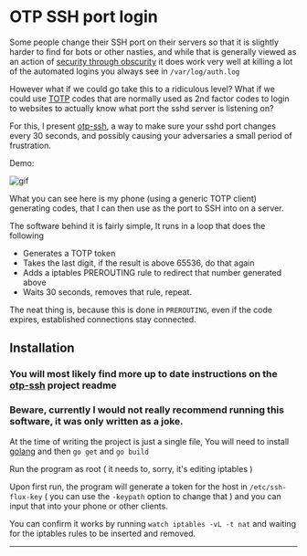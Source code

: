 OTP SSH port login
===

Some people change their SSH port on their servers so that it is slightly harder to find for bots or other nasties, and while that is generally viewed as an action of [security through obscurity](https://en.wikipedia.org/wiki/Security_through_obscurity) it does work very well at killing a lot of the automated logins you always see in `/var/log/auth.log`

However what if we could go take this to a ridiculous level? What if we could use [TOTP](https://en.wikipedia.org/wiki/Time-based_One-time_Password_Algorithm) codes that are normally used as 2nd factor codes to login to websites to actually know what port the sshd server is listening on?

For this, I present [otp-ssh](https://github.com/deamwork/otp-ssh), a way to make sure your sshd port changes every 30 seconds, and possibly causing your adversaries a small period of frustration.

Demo:

![gif](https://dn-deamwork.qbox.me/github/O7HwIbd7i0.gif)

What you can see here is my phone (using a generic TOTP client) generating codes, that I can then use as the port to SSH into on a server.

The software behind it is fairly simple, It runs in a loop that does the following

* Generates a TOTP token
* Takes the last digit, if the result is above 65536, do that again
* Adds a iptables PREROUTING rule to redirect that number generated above
* Waits 30 seconds, removes that rule, repeat.

The neat thing is, because this is done in `PREROUTING`, even if the code expires, established connections stay connected.

## Installation

### You will most likely find more up to date instructions on the [otp-ssh](https://github.com/deamwork/otp-ssh) project readme

### Beware, currently I would not really recommend running this software, it was only written as a joke.

At the time of writing the project is just a single file, You will need to install [golang](https://golang.org/) and then `go get` and `go build`

Run the program as root ( it needs to, sorry, it's editing iptables )

Upon first run, the program will generate a token for the host in `/etc/ssh-flux-key` ( you can use the `-keypath` option to change that ) and you can input that into your phone or other clients.


You can confirm it works by running `watch iptables -vL -t nat` and waiting for the iptables rules to be inserted and removed.

---